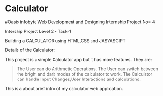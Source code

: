 # Calculator

#Oasis infobyte Web Development and Designing Internship Project No= 4

Intership Project Level 2 - Task-1

Building a CALCULATOR using HTML,CSS and JASVASCIPT .

Details of the Calculator :

This project is a simple Calculator app but it has more features. They are:
>The User can do Arithmetic Operations. 
>The User can switch between the bright and dark modes of the calculator to work.
>The Calculator can handle Input Changes,User Interactions and calculations.

This is a about brief intro of my calculator web application.
